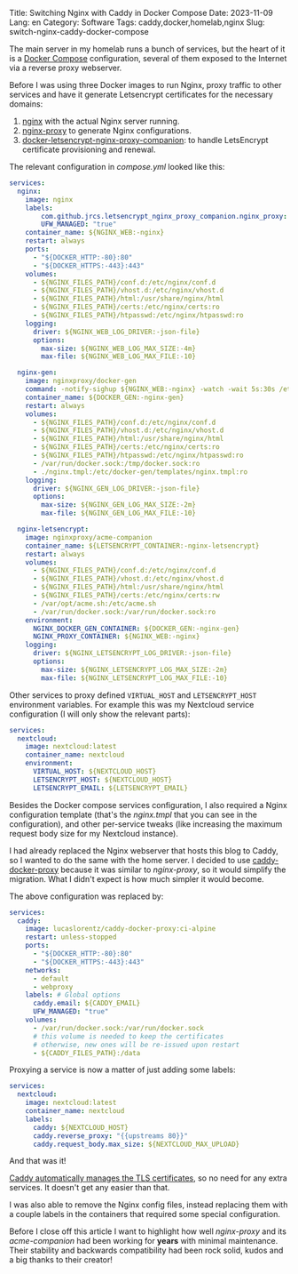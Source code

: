 Title: Switching Nginx with Caddy in Docker Compose
Date: 2023-11-09
Lang: en
Category: Software
Tags: caddy,docker,homelab,nginx
Slug: switch-nginx-caddy-docker-compose

The main server in my homelab runs a bunch of services, but the heart of it is a [Docker Compose](https://docs.docker.com/compose/) configuration, several of them exposed to the Internet via a reverse proxy webserver.

Before I was using three Docker images to run Nginx, proxy traffic to other services and have it generate Letsencrypt certificates for the necessary domains:

1. [nginx](https://hub.docker.com/_/nginx) with the actual Nginx server running.
2. [nginx-proxy](https://github.com/jwilder/nginx-proxy) to generate Nginx configurations.
3. [docker-letsencrypt-nginx-proxy-companion](https://github.com/jwilder/docker-letsencrypt-nginx-proxy-companion): to handle LetsEncrypt certificate provisioning and renewal.

The relevant configuration in *compose.yml* looked like this:

```yaml
services:
  nginx:
    image: nginx
    labels:
        com.github.jrcs.letsencrypt_nginx_proxy_companion.nginx_proxy: "true"
        UFW_MANAGED: "true"
    container_name: ${NGINX_WEB:-nginx}
    restart: always
    ports:
      - "${DOCKER_HTTP:-80}:80"
      - "${DOCKER_HTTPS:-443}:443"
    volumes:
      - ${NGINX_FILES_PATH}/conf.d:/etc/nginx/conf.d
      - ${NGINX_FILES_PATH}/vhost.d:/etc/nginx/vhost.d
      - ${NGINX_FILES_PATH}/html:/usr/share/nginx/html
      - ${NGINX_FILES_PATH}/certs:/etc/nginx/certs:ro
      - ${NGINX_FILES_PATH}/htpasswd:/etc/nginx/htpasswd:ro
    logging:
      driver: ${NGINX_WEB_LOG_DRIVER:-json-file}
      options:
        max-size: ${NGINX_WEB_LOG_MAX_SIZE:-4m}
        max-file: ${NGINX_WEB_LOG_MAX_FILE:-10}

  nginx-gen:
    image: nginxproxy/docker-gen
    command: -notify-sighup ${NGINX_WEB:-nginx} -watch -wait 5s:30s /etc/docker-gen/templates/nginx.tmpl /etc/nginx/conf.d/default.conf
    container_name: ${DOCKER_GEN:-nginx-gen}
    restart: always
    volumes:
      - ${NGINX_FILES_PATH}/conf.d:/etc/nginx/conf.d
      - ${NGINX_FILES_PATH}/vhost.d:/etc/nginx/vhost.d
      - ${NGINX_FILES_PATH}/html:/usr/share/nginx/html
      - ${NGINX_FILES_PATH}/certs:/etc/nginx/certs:ro
      - ${NGINX_FILES_PATH}/htpasswd:/etc/nginx/htpasswd:ro
      - /var/run/docker.sock:/tmp/docker.sock:ro
      - ./nginx.tmpl:/etc/docker-gen/templates/nginx.tmpl:ro
    logging:
      driver: ${NGINX_GEN_LOG_DRIVER:-json-file}
      options:
        max-size: ${NGINX_GEN_LOG_MAX_SIZE:-2m}
        max-file: ${NGINX_GEN_LOG_MAX_FILE:-10}

  nginx-letsencrypt:
    image: nginxproxy/acme-companion
    container_name: ${LETSENCRYPT_CONTAINER:-nginx-letsencrypt}
    restart: always
    volumes:
      - ${NGINX_FILES_PATH}/conf.d:/etc/nginx/conf.d
      - ${NGINX_FILES_PATH}/vhost.d:/etc/nginx/vhost.d
      - ${NGINX_FILES_PATH}/html:/usr/share/nginx/html
      - ${NGINX_FILES_PATH}/certs:/etc/nginx/certs:rw
      - /var/opt/acme.sh:/etc/acme.sh
      - /var/run/docker.sock:/var/run/docker.sock:ro
    environment:
      NGINX_DOCKER_GEN_CONTAINER: ${DOCKER_GEN:-nginx-gen}
      NGINX_PROXY_CONTAINER: ${NGINX_WEB:-nginx}
    logging:
      driver: ${NGINX_LETSENCRYPT_LOG_DRIVER:-json-file}
      options:
        max-size: ${NGINX_LETSENCRYPT_LOG_MAX_SIZE:-2m}
        max-file: ${NGINX_LETSENCRYPT_LOG_MAX_FILE:-10}
```

Other services to proxy defined `VIRTUAL_HOST` and `LETSENCRYPT_HOST` environment variables.
For example this was my Nextcloud service configuration (I will only show the relevant parts):

```yaml
services:
  nextcloud:
    image: nextcloud:latest
    container_name: nextcloud
    environment:
      VIRTUAL_HOST: ${NEXTCLOUD_HOST}
      LETSENCRYPT_HOST: ${NEXTCLOUD_HOST}
      LETSENCRYPT_EMAIL: ${LETSENCRYPT_EMAIL}

```

Besides the Docker compose services configuration, I also required a Nginx configuration template (that's the *nginx.tmpl* that you can see in the configuration), and other per-service tweaks (like increasing the maximum request body size for my Nextcloud instance).

I had already replaced the Nginx webserver that hosts this blog to Caddy, so I wanted to do the same with the home server.
I decided to use [caddy-docker-proxy](https://github.com/lucaslorentz/caddy-docker-proxy) because it was similar to *nginx-proxy*, so it would simplify the migration.
What I didn't expect is how much simpler it would become.

The above configuration was replaced by:

```yaml
services:
  caddy:
    image: lucaslorentz/caddy-docker-proxy:ci-alpine
    restart: unless-stopped
    ports:
      - "${DOCKER_HTTP:-80}:80"
      - "${DOCKER_HTTPS:-443}:443"
    networks:
      - default
      - webproxy
    labels: # Global options
      caddy.email: ${CADDY_EMAIL}
      UFW_MANAGED: "true"
    volumes:
      - /var/run/docker.sock:/var/run/docker.sock
      # this volume is needed to keep the certificates
      # otherwise, new ones will be re-issued upon restart
      - ${CADDY_FILES_PATH}:/data
```

Proxying a service is now a matter of just adding some labels:

```yaml
services:
  nextcloud:
    image: nextcloud:latest
    container_name: nextcloud
    labels:
      caddy: ${NEXTCLOUD_HOST}
      caddy.reverse_proxy: "{{upstreams 80}}"
      caddy.request_body.max_size: ${NEXTCLOUD_MAX_UPLOAD}
```

And that was it!

[Caddy automatically manages the TLS certificates](https://caddyserver.com/docs/automatic-https), so no need for any extra services.
It doesn't get any easier than that.

I was also able to remove the Nginx config files, instead replacing them with a couple labels in the containers that required some special configuration.

Before I close off this article I want to highlight how well *nginx-proxy* and its *acme-companion* had been working for **years** with minimal maintenance.
Their stability and backwards compatibility had been rock solid, kudos and a big thanks to their creator!
